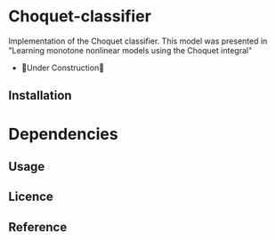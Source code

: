 # Choquet-classifier
Implementation of the Choquet classifier. This model was presented in "Learning monotone nonlinear models using the Choquet integral"
- 🚧Under Construction🚧
## Installation
# Dependencies
## Usage
## Licence
## Reference

